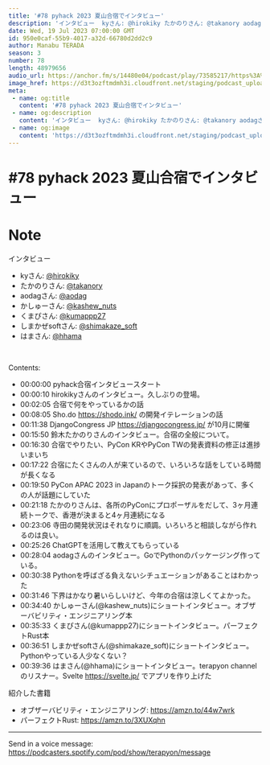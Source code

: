 ```yaml
---
title: '#78 pyhack 2023 夏山合宿でインタビュー'
description: 'インタビュー  kyさん: @hirokiky たかのりさん: @takanory aodagさん: @aodag かしゅーさん: @kashew_nuts くまぴさん: @kumappp27 しまか'
date: Wed, 19 Jul 2023 07:00:00 GMT
id: 950e0caf-55b9-4017-a32d-66780d2dd2c9
author: Manabu TERADA
season: 3
number: 78
length: 48979656
audio_url: https://anchor.fm/s/14480e04/podcast/play/73585217/https%3A%2F%2Fd3ctxlq1ktw2nl.cloudfront.net%2Fstaging%2F2023-6-19%2F3bff021b-1a51-8bcd-d197-8e33298019c4.mp3
image_href: https://d3t3ozftmdmh3i.cloudfront.net/staging/podcast_uploaded_episode/3302665/3302665-1689744244809-bc3b72a9b1d8b.jpg
meta:
 - name: og:title
   content: '#78 pyhack 2023 夏山合宿でインタビュー'
 - name: og:description
   content: 'インタビュー  kyさん: @hirokiky たかのりさん: @takanory aodagさん: @aodag かしゅーさん: @kashew_nuts くまぴさん: @kumappp27 しまか'
 - name: og:image
   content: 'https://d3t3ozftmdmh3i.cloudfront.net/staging/podcast_uploaded_episode/3302665/3302665-1689744244809-bc3b72a9b1d8b.jpg'
---
```

# #78 pyhack 2023 夏山合宿でインタビュー

<DisplayDate :dateStr="'Wed, 19 Jul 2023 07:00:00 GMT'" />
<DisplaySeason :season="3" :topic="78" />


# Note

<p>インタビュー</p>
<ul>
 <li>kyさん: <a href="https://twitter.com/hirokiky" rel="noreferrer nofollow noopener" target="_blank">@hirokiky</a></li>
 <li>たかのりさん: <a href="https://twitter.com/takanory" rel="noreferrer nofollow noopener" target="_blank">@takanory</a></li>
  <li>aodagさん: <a href="https://twitter.com/aodag" rel="noreferrer nofollow noopener" target="_blank">@aodag</a></li>
  <li>かしゅーさん: <a href="https://twitter.com/kashew_nuts" rel="noreferrer nofollow noopener" target="_blank">@kashew_nuts</a></li>
  <li>くまぴさん: <a href="https://twitter.com/kumappp27" rel="noreferrer nofollow noopener" target="_blank">@</a><a href="https://twitter.com/kumappp27" rel="noreferrer nofollow noopener" target="_blank">kumappp27</a></li>
  <li>しまかぜsoftさん: <a href="https://twitter.com/shimakaze_soft" rel="noreferrer nofollow noopener" target="_blank">@shimakaze_soft</a></li>
  <li>はまさん: <a href="https://twitter.com/hhama" rel="noreferrer nofollow noopener" target="_blank">@hhama</a></li>
</ul>
<p><br /></p>
<p>Contents:</p>
<ul>
  <li>00:00:00 pyhack合宿インタビュースタート</li>
  <li>00:00:10 hirokikyさんのインタビュー。久しぶりの登場。</li>
  <li>00:02:05 合宿で何をやっているかの話</li>
  <li>00:08:05 Sho.do <a href="https://shodo.ink/" rel="noreferrer nofollow noopener" target="_blank">https://shodo.ink/</a> の開発イテレーションの話</li>
  <li>00:11:38 DjangoCongress JP <a href="https://djangocongress.jp/" rel="noreferrer nofollow noopener" target="_blank">https://djangocongress.jp/</a> が10月に開催</li>
  <li>00:15:50 鈴木たかのりさんのインタビュー。合宿の全般について。</li>
  <li>00:16:30 合宿でやりたい、PyCon KRやPyCon TWの発表資料の修正は進捗いまいち</li>
  <li>00:17:22 合宿にたくさんの人が来ているので、いろいろな話をしている時間が長くなる</li>
  <li>00:19:50 PyCon APAC 2023 in Japanのトーク採択の発表があって、多くの人が話題にしていた</li>
  <li>00:21:18 たかのりさんは、各所のPyConにプロポーザルをだして、3ヶ月連続トークで、香港が決まると4ヶ月連続になる</li>
  <li>00:23:06 寺田の開発状況はそれなりに順調。いろいろと相談しながら作れるのは良い。</li>
  <li>00:25:26 ChatGPTを活用して教えてもらっている</li>
  <li>00:28:04 aodagさんのインタビュー。GoでPythonのパッケージング作っている。</li>
  <li>00:30:38 Pythonを呼ばざる負えないシチュエーションがあることはわかった</li>
  <li>00:31:46 下界はかなり暑いらしいけど、今年の合宿は涼しくてよかった。</li>
  <li>00:34:40 かしゅーさん(@kashew_nuts)にショートインタビュー。オブザーバビリティ・エンジニアリング本</li>
  <li>00:35:33 くまぴさん(@kumappp27)にショートインタビュー。パーフェクトRust本</li>
  <li>00:36:51 しまかぜsoftさん(@shimakaze_soft)にショートインタビュー。Pythonやっている人少なくない？</li>
  <li>00:39:36 はまさん(@hhama)にショートインタビュー。terapyon channelのリスナー。Svelte <a href="https://svelte.jp/" rel="noreferrer nofollow noopener" target="_blank">https://svelte.jp/</a> でアプリを作り上げた</li>
</ul>
<p>紹介した書籍</p>
<ul>
  <li>オブザーバビリティ・エンジニアリング: <a href="https://amzn.to/44w7wrk" rel="noreferrer nofollow noopener" target="_blank">https://amzn.to/44w7wrk</a></li>
  <li>パーフェクトRust: <a href="https://amzn.to/3XUXqhn" rel="noreferrer nofollow noopener" target="_blank">https://amzn.to/3XUXqhn</a></li>
</ul>

--- 

Send in a voice message: https://podcasters.spotify.com/pod/show/terapyon/message



<Player title="#78 pyhack 2023 夏山合宿でインタビュー" 
  audio_url="https://anchor.fm/s/14480e04/podcast/play/73585217/https%3A%2F%2Fd3ctxlq1ktw2nl.cloudfront.net%2Fstaging%2F2023-6-19%2F3bff021b-1a51-8bcd-d197-8e33298019c4.mp3" 
  image_href="https://d3t3ozftmdmh3i.cloudfront.net/staging/podcast_uploaded_episode/3302665/3302665-1689744244809-bc3b72a9b1d8b.jpg" 
/>

